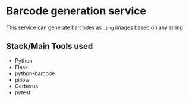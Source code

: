 # Barcode generation service
This service can generate barcodes as `.png` images based on any string

## Stack/Main Tools used
- Python
- Flask
- python-barcode
- pillow
- Cerberus
- pytest
